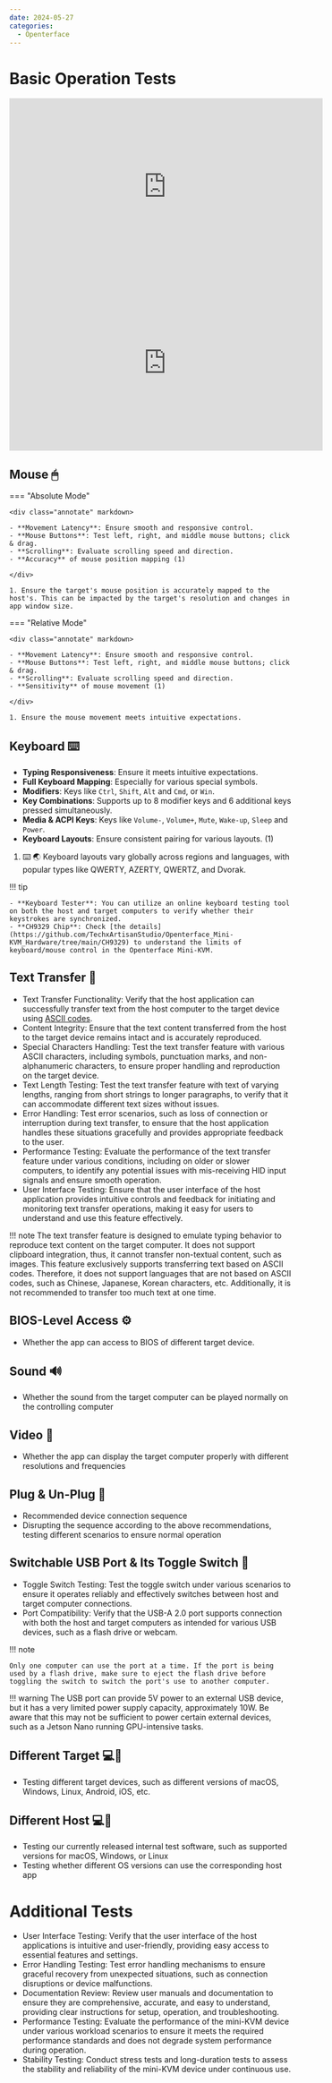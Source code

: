 ```yaml
---
date: 2024-05-27
categories:
  - Openterface
---
```


# Basic Operation Tests

<iframe width="560" height="315" src="https://www.youtube.com/embed/m7OpUem0zqY?si=3kHl1kmk6VQRnPu7" title="YouTube video player" frameborder="0" allow="accelerometer; autoplay; clipboard-write; encrypted-media; gyroscope; picture-in-picture; web-share" referrerpolicy="strict-origin-when-cross-origin" allowfullscreen></iframe>

<iframe width="560" height="315" src="https://www.youtube.com/embed/ERzpGtRvP2o?si=2DQrHqk-GhzvvL24" title="YouTube video player" frameborder="0" allow="accelerometer; autoplay; clipboard-write; encrypted-media; gyroscope; picture-in-picture; web-share" referrerpolicy="strict-origin-when-cross-origin" allowfullscreen></iframe>

## Mouse 🖱

=== "Absolute Mode"

    <div class="annotate" markdown>

    - **Movement Latency**: Ensure smooth and responsive control.
    - **Mouse Buttons**: Test left, right, and middle mouse buttons; click & drag.
    - **Scrolling**: Evaluate scrolling speed and direction.
    - **Accuracy** of mouse position mapping (1)

    </div>

    1. Ensure the target's mouse position is accurately mapped to the host's. This can be impacted by the target's resolution and changes in app window size.

=== "Relative Mode"

    <div class="annotate" markdown>

    - **Movement Latency**: Ensure smooth and responsive control.
    - **Mouse Buttons**: Test left, right, and middle mouse buttons; click & drag.
    - **Scrolling**: Evaluate scrolling speed and direction.
    - **Sensitivity** of mouse movement (1)

    </div>

    1. Ensure the mouse movement meets intuitive expectations.


## Keyboard ⌨️

<div class="annotate" markdown>

- **Typing Responsiveness**: Ensure it meets intuitive expectations.
- **Full Keyboard Mapping**: Especially for various special symbols.
- **Modifiers**: Keys like `Ctrl`, `Shift`, `Alt` and `Cmd`, or `Win`.
- **Key Combinations**: Supports up to 8 modifier keys and 6 additional keys pressed simultaneously.
- **Media & ACPI Keys**: Keys like `Volume-`, `Volume+`, `Mute`, `Wake-up`, `Sleep` and `Power`.
- **Keyboard Layouts**: Ensure consistent pairing for various layouts. (1)

</div>

1. ⌨️ 🌏 Keyboard layouts vary globally across regions and languages, with popular types like QWERTY, AZERTY, QWERTZ, and Dvorak.

!!! tip

    - **Keyboard Tester**: You can utilize an online keyboard testing tool on both the host and target computers to verify whether their keystrokes are synchronized.
    - **CH9329 Chip**: Check [the details](https://github.com/TechxArtisanStudio/Openterface_Mini-KVM_Hardware/tree/main/CH9329) to understand the limits of keyboard/mouse control in the Openterface Mini-KVM.

## Text Transfer 📝
- Text Transfer Functionality: Verify that the host application can successfully transfer text from the host computer to the target device using [ASCII codes](https://theasciicode.com.ar/).
- Content Integrity: Ensure that the text content transferred from the host to the target device remains intact and is accurately reproduced.
- Special Characters Handling: Test the text transfer feature with various ASCII characters, including symbols, punctuation marks, and non-alphanumeric characters, to ensure proper handling and reproduction on the target device.
- Text Length Testing: Test the text transfer feature with text of varying lengths, ranging from short strings to longer paragraphs, to verify that it can accommodate different text sizes without issues.
- Error Handling: Test error scenarios, such as loss of connection or interruption during text transfer, to ensure that the host application handles these situations gracefully and provides appropriate feedback to the user.
- Performance Testing: Evaluate the performance of the text transfer feature under various conditions, including on older or slower computers, to identify any potential issues with mis-receiving HID input signals and ensure smooth operation.
- User Interface Testing: Ensure that the user interface of the host application provides intuitive controls and feedback for initiating and monitoring text transfer operations, making it easy for users to understand and use this feature effectively.

!!! note
    The text transfer feature is designed to emulate typing behavior to reproduce text content on the target computer. It does not support clipboard integration, thus, it cannot transfer non-textual content, such as images. This feature exclusively supports transferring text based on ASCII codes. Therefore, it does not support languages that are not based on ASCII codes, such as Chinese, Japanese, Korean characters, etc. Additionally, it is not recommended to transfer too much text at one time.

## BIOS-Level Access ⚙️
- Whether the app can access to BIOS of different target device.

## Sound 🔊
- Whether the sound from the target computer can be played normally on the controlling computer

## Video 🎥
- Whether the app can display the target computer properly with different resolutions and frequencies

## Plug & Un-Plug 🔌
- Recommended device connection sequence
- Disrupting the sequence according to the above recommendations, testing different scenarios to ensure normal operation

## Switchable USB Port & Its Toggle Switch 🔄
- Toggle Switch Testing: Test the toggle switch under various scenarios to ensure it operates reliably and effectively switches between host and target computer connections.
- Port Compatibility: Verify that the USB-A 2.0 port supports connection with both the host and target computers as intended for various USB devices, such as a flash drive or webcam.


!!! note

    Only one computer can use the port at a time. If the port is being used by a flash drive, make sure to eject the flash drive before toggling the switch to switch the port's use to another computer.

!!! warning
    The USB port can provide 5V power to an external USB device, but it has a very limited power supply capacity, approximately 10W. Be aware that this may not be sufficient to power certain external devices, such as a Jetson Nano running GPU-intensive tasks.

## Different Target 💻🎯
- Testing different target devices, such as different versions of macOS, Windows, Linux, Android, iOS, etc.

## Different Host 💻👑
- Testing our currently released internal test software, such as supported versions for macOS, Windows, or Linux
- Testing whether different OS versions can use the corresponding host app

# Additional Tests
- User Interface Testing: Verify that the user interface of the host applications is intuitive and user-friendly, providing easy access to essential features and settings.
- Error Handling Testing: Test error handling mechanisms to ensure graceful recovery from unexpected situations, such as connection disruptions or device malfunctions.
- Documentation Review: Review user manuals and documentation to ensure they are comprehensive, accurate, and easy to understand, providing clear instructions for setup, operation, and troubleshooting.
- Performance Testing: Evaluate the performance of the mini-KVM device under various workload scenarios to ensure it meets the required performance standards and does not degrade system performance during operation.
- Stability Testing: Conduct stress tests and long-duration tests to assess the stability and reliability of the mini-KVM device under continuous use.